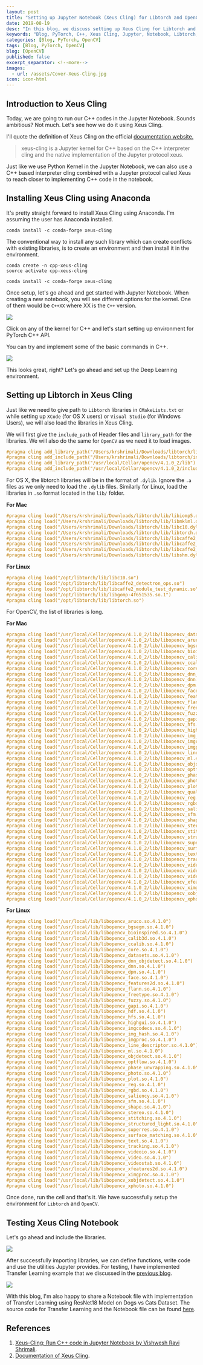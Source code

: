 ```yaml
---
layout: post
title: "Setting up Jupyter Notebook (Xeus Cling) for Libtorch and OpenCV Libraries"
date: 2019-08-19
desc: "In this blog, we discuss setting up Xeus Cling for Libtorch and OpenCV Libraries"
keywords: "Blog, PyTorch, C++, Xeus Cling, Jupyter, Notebook, Libtorch, OpenCV"
categories: [Blog, PyTorch, OpenCV]
tags: [Blog, PyTorch, OpenCV]
blog: [OpenCV]
published: false
excerpt_separator: <!--more-->
images:
  - url: /assets/Cover-Xeus-Cling.jpg
icon: icon-html
---
```


##  Introduction to Xeus Cling

Today, we are going to run our C++ codes in the Jupyter Notebook. Sounds ambitious? Not much. Let's see how we do it using Xeus Cling. 

I'll quote the definition of Xeus Cling on the official <a href="https://xeus-cling.readthedocs.io/en/latest/#targetText=xeus%2Dcling%20is%20a%20Jupyter,of%20the%20Jupyter%20protocol%20xeus.">documentation website.</a>

> xeus-cling is a Jupyter kernel for C++ based on the C++ interpreter cling and the native implementation of the Jupyter protocol xeus.

Just like we use Python Kernel in the Jupyter Notebook, we can also use a C++ based interpreter cling combined with a Jupyter protocol called Xeus to reach closer to implementing C++ code in the notebook.

## Installing Xeus Cling using Anaconda

It's pretty straight forward to install Xeus Cling using Anaconda. I'm assuming the user has Anaconda installed.

`conda install -c conda-forge xeus-cling`

The conventional way to install any such library which can create conflicts with existing libraries, is to create an environment and then install it in the environment.

```
conda create -n cpp-xeus-cling
source activate cpp-xeus-cling

conda install -c conda-forge xeus-cling
```

Once setup, let's go ahead and get started with Jupyter Notebook. When creating a new notebook, you will see different options for the kernel. One of them would be `C++XX` where XX is the `C++` version. 

<img src="/assets/kernels-available.png"/>

Click on any of the kernel for C++ and let's start setting up environment for PyTorch C++ API.

You can try and implement some of the basic commands in C++.

<img src="/assets/Jupyter-Notebook-Sample.png"/>

This looks great, right? Let's go ahead and set up the Deep Learning environment.

## Setting up Libtorch in Xeus Cling

Just like we need to give path to `Libtorch` libraries in `CMakeLists.txt` or while setting up `XCode` (for OS X users) or `Visual Studio` (for Windows Users), we will also load the libraries in Xeus Cling.

We will first give the `include_path` of Header files and `library_path` for the libraries. We will also do the same for `OpenCV` as we need it to load images.

```cpp
#pragma cling add_library_path("/Users/krshrimali/Downloads/libtorch/lib/")
#pragma cling add_include_path("/Users/krshrimali/Downloads/libtorch/include/torch/csrc/api/include/")
#pragma cling add_library_path("/usr/local/Cellar/opencv/4.1.0_2/lib")
#pragma cling add_include_path("/usr/local/Cellar/opencv/4.1.0_2/include/opencv4")
```

For OS X, the libtorch libraries will be in the format of `.dylib`. Ignore the `.a` files as we only need to load the `.dylib` files. Similarly for Linux, load the libraries in `.so` format located in the `lib/` folder.

**For Mac**

```cpp
#pragma cling load("/Users/krshrimali/Downloads/libtorch/lib/libiomp5.dylib")
#pragma cling load("/Users/krshrimali/Downloads/libtorch/lib/libmklml.dylib")
#pragma cling load("/Users/krshrimali/Downloads/libtorch/lib/libc10.dylib")
#pragma cling load("/Users/krshrimali/Downloads/libtorch/lib/libtorch.dylib")
#pragma cling load("/Users/krshrimali/Downloads/libtorch/lib/libcaffe2_detectron_ops.dylib")
#pragma cling load("/Users/krshrimali/Downloads/libtorch/lib/libcaffe2_module_test_dynamic.dylib")
#pragma cling load("/Users/krshrimali/Downloads/libtorch/lib/libcaffe2_observers.dylib")
#pragma cling load("/Users/krshrimali/Downloads/libtorch/lib/libshm.dylib")
```

**For Linux**

```cpp
#pragma cling load("/opt/libtorch/lib/libc10.so")
#pragma cling load("/opt/libtorch/lib/libcaffe2_detectron_ops.so")
#pragma cling load("/opt/libtorch/lib/libcaffe2_module_test_dynamic.so")
#pragma cling load("/opt/libtorch/lib/libgomp-4f651535.so.1")
#pragma cling load("/opt/libtorch/lib/libtorch.so")
```

For OpenCV, the list of libraries is long.

**For Mac**

```cpp
#pragma cling load("/usr/local/Cellar/opencv/4.1.0_2/lib/libopencv_datasets.4.1.0.dylib")
#pragma cling load("/usr/local/Cellar/opencv/4.1.0_2/lib/libopencv_aruco.4.1.0.dylib")
#pragma cling load("/usr/local/Cellar/opencv/4.1.0_2/lib/libopencv_bgsegm.4.1.0.dylib")
#pragma cling load("/usr/local/Cellar/opencv/4.1.0_2/lib/libopencv_bioinspired.4.1.0.dylib")
#pragma cling load("/usr/local/Cellar/opencv/4.1.0_2/lib/libopencv_calib3d.4.1.0.dylib")
#pragma cling load("/usr/local/Cellar/opencv/4.1.0_2/lib/libopencv_ccalib.4.1.0.dylib")
#pragma cling load("/usr/local/Cellar/opencv/4.1.0_2/lib/libopencv_core.4.1.0.dylib")
#pragma cling load("/usr/local/Cellar/opencv/4.1.0_2/lib/libopencv_dnn_objdetect.4.1.0.dylib")
#pragma cling load("/usr/local/Cellar/opencv/4.1.0_2/lib/libopencv_dnn.4.1.0.dylib")
#pragma cling load("/usr/local/Cellar/opencv/4.1.0_2/lib/libopencv_dpm.4.1.0.dylib")
#pragma cling load("/usr/local/Cellar/opencv/4.1.0_2/lib/libopencv_face.4.1.0.dylib")
#pragma cling load("/usr/local/Cellar/opencv/4.1.0_2/lib/libopencv_features2d.4.1.0.dylib")
#pragma cling load("/usr/local/Cellar/opencv/4.1.0_2/lib/libopencv_flann.4.1.0.dylib")
#pragma cling load("/usr/local/Cellar/opencv/4.1.0_2/lib/libopencv_freetype.4.1.0.dylib")
#pragma cling load("/usr/local/Cellar/opencv/4.1.0_2/lib/libopencv_fuzzy.4.1.0.dylib")
#pragma cling load("/usr/local/Cellar/opencv/4.1.0_2/lib/libopencv_gapi.4.1.0.dylib")
#pragma cling load("/usr/local/Cellar/opencv/4.1.0_2/lib/libopencv_hfs.4.1.0.dylib")
#pragma cling load("/usr/local/Cellar/opencv/4.1.0_2/lib/libopencv_highgui.4.1.0.dylib")
#pragma cling load("/usr/local/Cellar/opencv/4.1.0_2/lib/libopencv_img_hash.4.1.0.dylib")
#pragma cling load("/usr/local/Cellar/opencv/4.1.0_2/lib/libopencv_imgcodecs.4.1.0.dylib")
#pragma cling load("/usr/local/Cellar/opencv/4.1.0_2/lib/libopencv_imgproc.4.1.0.dylib")
#pragma cling load("/usr/local/Cellar/opencv/4.1.0_2/lib/libopencv_line_descriptor.4.1.0.dylib")
#pragma cling load("/usr/local/Cellar/opencv/4.1.0_2/lib/libopencv_ml.4.1.0.dylib")
#pragma cling load("/usr/local/Cellar/opencv/4.1.0_2/lib/libopencv_objdetect.4.1.0.dylib")
#pragma cling load("/usr/local/Cellar/opencv/4.1.0_2/lib/libopencv_optflow.4.1.0.dylib")
#pragma cling load("/usr/local/Cellar/opencv/4.1.0_2/lib/libopencv_phase_unwrapping.4.1.0.dylib")
#pragma cling load("/usr/local/Cellar/opencv/4.1.0_2/lib/libopencv_photo.4.1.0.dylib")
#pragma cling load("/usr/local/Cellar/opencv/4.1.0_2/lib/libopencv_plot.4.1.0.dylib")
#pragma cling load("/usr/local/Cellar/opencv/4.1.0_2/lib/libopencv_quality.4.1.0.dylib")
#pragma cling load("/usr/local/Cellar/opencv/4.1.0_2/lib/libopencv_reg.4.1.0.dylib")
#pragma cling load("/usr/local/Cellar/opencv/4.1.0_2/lib/libopencv_rgbd.4.1.0.dylib")
#pragma cling load("/usr/local/Cellar/opencv/4.1.0_2/lib/libopencv_saliency.4.1.0.dylib")
#pragma cling load("/usr/local/Cellar/opencv/4.1.0_2/lib/libopencv_sfm.4.1.0.dylib")
#pragma cling load("/usr/local/Cellar/opencv/4.1.0_2/lib/libopencv_shape.4.1.0.dylib")
#pragma cling load("/usr/local/Cellar/opencv/4.1.0_2/lib/libopencv_stereo.4.1.0.dylib")
#pragma cling load("/usr/local/Cellar/opencv/4.1.0_2/lib/libopencv_stitching.4.1.0.dylib")
#pragma cling load("/usr/local/Cellar/opencv/4.1.0_2/lib/libopencv_structured_light.4.1.0.dylib")
#pragma cling load("/usr/local/Cellar/opencv/4.1.0_2/lib/libopencv_superres.4.1.0.dylib")
#pragma cling load("/usr/local/Cellar/opencv/4.1.0_2/lib/libopencv_surface_matching.4.1.0.dylib")
#pragma cling load("/usr/local/Cellar/opencv/4.1.0_2/lib/libopencv_text.4.1.0.dylib")
#pragma cling load("/usr/local/Cellar/opencv/4.1.0_2/lib/libopencv_tracking.4.1.0.dylib")
#pragma cling load("/usr/local/Cellar/opencv/4.1.0_2/lib/libopencv_video.4.1.0.dylib")
#pragma cling load("/usr/local/Cellar/opencv/4.1.0_2/lib/libopencv_videoio.4.1.0.dylib")
#pragma cling load("/usr/local/Cellar/opencv/4.1.0_2/lib/libopencv_videostab.4.1.0.dylib")
#pragma cling load("/usr/local/Cellar/opencv/4.1.0_2/lib/libopencv_xfeatures2d.4.1.0.dylib")
#pragma cling load("/usr/local/Cellar/opencv/4.1.0_2/lib/libopencv_ximgproc.4.1.0.dylib")
#pragma cling load("/usr/local/Cellar/opencv/4.1.0_2/lib/libopencv_xobjdetect.4.1.0.dylib")
#pragma cling load("/usr/local/Cellar/opencv/4.1.0_2/lib/libopencv_xphoto.4.1.0.dylib")
```

**For Linux**

```cpp
#pragma cling load("/usr/local/lib/libopencv_aruco.so.4.1.0")
#pragma cling load("/usr/local/lib/libopencv_bgsegm.so.4.1.0")
#pragma cling load("/usr/local/lib/libopencv_bioinspired.so.4.1.0")
#pragma cling load("/usr/local/lib/libopencv_calib3d.so.4.1.0")
#pragma cling load("/usr/local/lib/libopencv_ccalib.so.4.1.0")
#pragma cling load("/usr/local/lib/libopencv_core.so.4.1.0")
#pragma cling load("/usr/local/lib/libopencv_datasets.so.4.1.0")
#pragma cling load("/usr/local/lib/libopencv_dnn_objdetect.so.4.1.0")
#pragma cling load("/usr/local/lib/libopencv_dnn.so.4.1.0")
#pragma cling load("/usr/local/lib/libopencv_dpm.so.4.1.0")
#pragma cling load("/usr/local/lib/libopencv_face.so.4.1.0")
#pragma cling load("/usr/local/lib/libopencv_features2d.so.4.1.0")
#pragma cling load("/usr/local/lib/libopencv_flann.so.4.1.0")
#pragma cling load("/usr/local/lib/libopencv_freetype.so.4.1.0")
#pragma cling load("/usr/local/lib/libopencv_fuzzy.so.4.1.0")
#pragma cling load("/usr/local/lib/libopencv_gapi.so.4.1.0")
#pragma cling load("/usr/local/lib/libopencv_hdf.so.4.1.0")
#pragma cling load("/usr/local/lib/libopencv_hfs.so.4.1.0")
#pragma cling load("/usr/local/lib/libopencv_highgui.so.4.1.0")
#pragma cling load("/usr/local/lib/libopencv_imgcodecs.so.4.1.0")
#pragma cling load("/usr/local/lib/libopencv_img_hash.so.4.1.0")
#pragma cling load("/usr/local/lib/libopencv_imgproc.so.4.1.0")
#pragma cling load("/usr/local/lib/libopencv_line_descriptor.so.4.1.0")
#pragma cling load("/usr/local/lib/libopencv_ml.so.4.1.0")
#pragma cling load("/usr/local/lib/libopencv_objdetect.so.4.1.0")
#pragma cling load("/usr/local/lib/libopencv_optflow.so.4.1.0")
#pragma cling load("/usr/local/lib/libopencv_phase_unwrapping.so.4.1.0")
#pragma cling load("/usr/local/lib/libopencv_photo.so.4.1.0")
#pragma cling load("/usr/local/lib/libopencv_plot.so.4.1.0")
#pragma cling load("/usr/local/lib/libopencv_reg.so.4.1.0")
#pragma cling load("/usr/local/lib/libopencv_rgbd.so.4.1.0")
#pragma cling load("/usr/local/lib/libopencv_saliency.so.4.1.0")
#pragma cling load("/usr/local/lib/libopencv_sfm.so.4.1.0")
#pragma cling load("/usr/local/lib/libopencv_shape.so.4.1.0")
#pragma cling load("/usr/local/lib/libopencv_stereo.so.4.1.0")
#pragma cling load("/usr/local/lib/libopencv_stitching.so.4.1.0")
#pragma cling load("/usr/local/lib/libopencv_structured_light.so.4.1.0")
#pragma cling load("/usr/local/lib/libopencv_superres.so.4.1.0")
#pragma cling load("/usr/local/lib/libopencv_surface_matching.so.4.1.0")
#pragma cling load("/usr/local/lib/libopencv_text.so.4.1.0")
#pragma cling load("/usr/local/lib/libopencv_tracking.so.4.1.0")
#pragma cling load("/usr/local/lib/libopencv_videoio.so.4.1.0")
#pragma cling load("/usr/local/lib/libopencv_video.so.4.1.0")
#pragma cling load("/usr/local/lib/libopencv_videostab.so.4.1.0")
#pragma cling load("/usr/local/lib/libopencv_xfeatures2d.so.4.1.0")
#pragma cling load("/usr/local/lib/libopencv_ximgproc.so.4.1.0")
#pragma cling load("/usr/local/lib/libopencv_xobjdetect.so.4.1.0")
#pragma cling load("/usr/local/lib/libopencv_xphoto.so.4.1.0")
```

Once done, run the cell and that's it. We have successfully setup the environment for `Libtorch` and `OpenCV`.

## Testing Xeus Cling Notebook

Let's go ahead and include the libraries.

<img src="/assets/Include-Libraries.png"/>

After successfully importing libraries, we can define functions, write code and use the utilities Jupyter provides. For testing, I have implemented Transfer Learning example that we discussed in the <a href="https://krshrimali.github.io/Applying-Transfer-Learning-Dogs-Cats/">previous blog</a>. 

<img src="/assets/Training-Image.png"/>

With this blog, I'm also happy to share a Notebook file with implementation of Transfer Learning using ResNet18 Model on Dogs vs Cats Dataset. The source code for Transfer Learning and the Notebook file can be found <a href="https://github.com/krshrimali/Transfer-Learning-Dogs-Cats-Libtorch.git">here</a>.

## References

1. <a href="https://www.learnopencv.com/xeus-cling-run-c-code-in-jupyter-notebook/">Xeus-Cling: Run C++ code in Jupyter Notebook by Vishwesh Ravi Shrimali</a>.
2. <a href="https://xeus-cling.readthedocs.io/en/latest">Documentation of Xeus Cling</a>.
